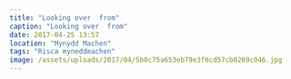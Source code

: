 ```yaml
---
title: "Looking over  from"
caption: "Looking over  from"
date: 2017-04-25 13:57
location: "Mynydd Machen"
tags: "Risca myneddmachen"
image: /assets/uploads/2017/04/5b0c75a653eb79e3f6cd57cb0269c046.jpg
---
```


